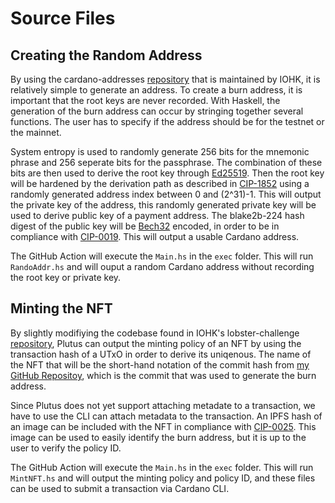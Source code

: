 # Source Files

## Creating the Random Address
By using the cardano-addresses [repository](https://github.com/input-output-hk/cardano-addresses) that is maintained by IOHK, it is relatively simple to generate an address. To create a burn address, it is important that the root keys are never recorded. With Haskell, the generation of the burn address can occur by stringing together several functions. The user has to specify if the address should be for the testnet or the mainnet. 

System entropy is used to randomly generate 256 bits for the mnemonic phrase and 256 seperate bits for the passphrase. The combination of these bits are then used to derive the root key through [Ed25519](https://github.com/input-output-hk/adrestia/blob/master/user-guide/static/Ed25519_BIP.pdf). Then the root key will be hardened by the derivation path as described in [CIP-1852](https://cips.cardano.org/cips/cip1852/) using a randomly generated address index between 0 and (2^31)-1. This will output the private key of the address, this randomly generated private key will be used to derive public key of a payment address. The blake2b-224 hash digest of the public key will be [Bech32](https://github.com/input-output-hk/bech32) encoded, in order to be in compliance with [CIP-0019](https://github.com/cardano-foundation/CIPs/blob/master/CIP-0019/CIP-0019.md). This will output a usable Cardano address.

The GitHub Action will execute the `Main.hs` in the `exec` folder. This will run `RandoAddr.hs` and will ouput a random Cardano address without recording the root key or private key. 

## Minting the NFT
By slightly modifiying the codebase found in IOHK's lobster-challenge [repository](https://github.com/input-output-hk/lobster-challenge), Plutus can output the minting policy of an NFT by using the transaction hash of a UTxO in order to derive its uniqenous. The name of the NFT that will be the short-hand notation of the commit hash from [my GitHub Repositoy](https://github.com/MitchyCola/burn-ada), which is the commit that was used to generate the burn address.

Since Plutus does not yet support attaching metadate to a transaction, we have to use the CLI can attach metadata to the transaction. An IPFS hash of an image can be included with the NFT in compliance with [CIP-0025](https://github.com/cardano-foundation/CIPs/blob/master/CIP-0025/CIP-0025.md). This image can be used to easily identify the burn address, but it is up to the user to verify the policy ID.

The GitHub Action will execute the `Main.hs` in the `exec` folder. This will run `MintNFT.hs` and will output the minting policy and policy ID, and these files can be used to submit a transaction via Cardano CLI. 